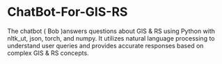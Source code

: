 # ChatBot-For-GIS-RS
The chatbot ( Bob )answers questions about GIS &amp; RS using Python with nltk_ut, json, torch, and numpy. It utilizes natural language processing to understand user queries and provides accurate responses based on complex GIS &amp; RS concepts.
